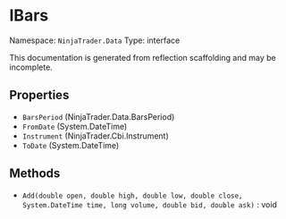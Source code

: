 # IBars

Namespace: `NinjaTrader.Data`
Type: interface

This documentation is generated from reflection scaffolding and may be incomplete.

## Properties
- `BarsPeriod` (NinjaTrader.Data.BarsPeriod)
- `FromDate` (System.DateTime)
- `Instrument` (NinjaTrader.Cbi.Instrument)
- `ToDate` (System.DateTime)

## Methods
- `Add(double open, double high, double low, double close, System.DateTime time, long volume, double bid, double ask)` : void
